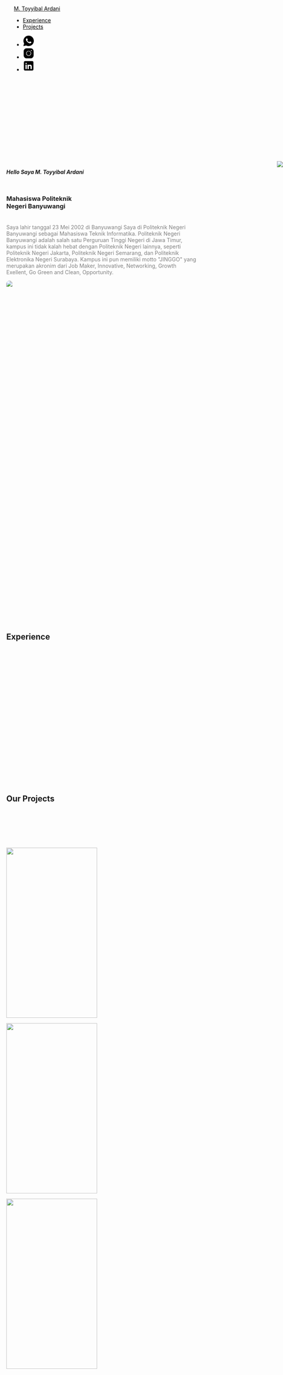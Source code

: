 <!DOCTYPE html>
<!-- Created By CodingNepal - www.codingnepalweb.com -->
<html lang="en" dir="ltr">
  <head>
    <meta charset="utf-8">
    <title>Daytea</title>
    <meta name="viewport" content="width=device-width, initial-scale=1.0">
    <link rel="stylesheet" href="assets/css/style.css">
    <link rel="stylesheet" href="https://cdnjs.cloudflare.com/ajax/libs/font-awesome/5.15.3/css/all.min.css"/>
  </head>
  <body>
    <nav id="mainNav" class="navbar navbar-light navbar-expand fixed-top navbar-shrink" style="padding: 20px;">
      <div class="container"><a class="navbar-brand d-flex align-items-center" href="/"><span style="color: black;">M. Toyyibal Ardani</span></a>
          <div id="navcol-1" class="collapse navbar-collapse">
              <ul class="navbar-nav mx-auto">
                  <li class="nav-item"><a class="nav-link active" href="#" style="color: black;">Experience</a></li>
                  <li class="nav-item"><a class="nav-link" href="#" style="color: black;">Projects</a></li>
              </ul>
              <ul class="navbar-nav">
                <li><a href="https://api.whatsapp.com/send/?phone=6281249690732&text&type=phone_number&app_absent=0"><svg xmlns="http://www.w3.org/2000/svg" x="0px" y="0px" width="30" height="30" viewBox="0 0 50 50">
                  <path d="M25,2C12.318,2,2,12.318,2,25c0,3.96,1.023,7.854,2.963,11.29L2.037,46.73c-0.096,0.343-0.003,0.711,0.245,0.966 C2.473,47.893,2.733,48,3,48c0.08,0,0.161-0.01,0.24-0.029l10.896-2.699C17.463,47.058,21.21,48,25,48c12.682,0,23-10.318,23-23 S37.682,2,25,2z M36.57,33.116c-0.492,1.362-2.852,2.605-3.986,2.772c-1.018,0.149-2.306,0.213-3.72-0.231 c-0.857-0.27-1.957-0.628-3.366-1.229c-5.923-2.526-9.791-8.415-10.087-8.804C15.116,25.235,13,22.463,13,19.594 s1.525-4.28,2.067-4.864c0.542-0.584,1.181-0.73,1.575-0.73s0.787,0.005,1.132,0.021c0.363,0.018,0.85-0.137,1.329,1.001 c0.492,1.168,1.673,4.037,1.819,4.33c0.148,0.292,0.246,0.633,0.05,1.022c-0.196,0.389-0.294,0.632-0.59,0.973 s-0.62,0.76-0.886,1.022c-0.296,0.291-0.603,0.606-0.259,1.19c0.344,0.584,1.529,2.493,3.285,4.039 c2.255,1.986,4.158,2.602,4.748,2.894c0.59,0.292,0.935,0.243,1.279-0.146c0.344-0.39,1.476-1.703,1.869-2.286 s0.787-0.487,1.329-0.292c0.542,0.194,3.445,1.604,4.035,1.896c0.59,0.292,0.984,0.438,1.132,0.681 C37.062,30.587,37.062,31.755,36.57,33.116z"></path>
              </svg></a></li>
              <li><a href="https://www.instagram.com/__daytea/"><svg xmlns="http://www.w3.org/2000/svg" x="0px" y="0px" width="30" height="30" viewBox="0 0 50 50">
                <path d="M 16 3 C 8.83 3 3 8.83 3 16 L 3 34 C 3 41.17 8.83 47 16 47 L 34 47 C 41.17 47 47 41.17 47 34 L 47 16 C 47 8.83 41.17 3 34 3 L 16 3 z M 37 11 C 38.1 11 39 11.9 39 13 C 39 14.1 38.1 15 37 15 C 35.9 15 35 14.1 35 13 C 35 11.9 35.9 11 37 11 z M 25 14 C 31.07 14 36 18.93 36 25 C 36 31.07 31.07 36 25 36 C 18.93 36 14 31.07 14 25 C 14 18.93 18.93 14 25 14 z M 25 16 C 20.04 16 16 20.04 16 25 C 16 29.96 20.04 34 25 34 C 29.96 34 34 29.96 34 25 C 34 20.04 29.96 16 25 16 z"></path>
            </svg></a></li>
            <li><a href="https://www.linkedin.com/in/m-toyyibal-ardany-962714220/"><svg xmlns="http://www.w3.org/2000/svg" x="0px" y="0px" width="30" height="30" viewBox="0 0 50 50">
              <path d="M41,4H9C6.24,4,4,6.24,4,9v32c0,2.76,2.24,5,5,5h32c2.76,0,5-2.24,5-5V9C46,6.24,43.76,4,41,4z M17,20v19h-6V20H17z M11,14.47c0-1.4,1.2-2.47,3-2.47s2.93,1.07,3,2.47c0,1.4-1.12,2.53-3,2.53C12.2,17,11,15.87,11,14.47z M39,39h-6c0,0,0-9.26,0-10 c0-2-1-4-3.5-4.04h-0.08C27,24.96,26,27.02,26,29c0,0.91,0,10,0,10h-6V20h6v2.56c0,0,1.93-2.56,5.81-2.56 c3.97,0,7.19,2.73,7.19,8.26V39z"></path>
          </svg></a></li>
              </ul>
          </div>
      </div>
  </nav>
      <section style="padding-top: 200px;">
        <div style="position: absolute; z-index: -1;right: 0px;">
          <img src="assets/img/Purple Circle.png"/>
        </div>
        <div class="container">
            <div class="row">
                <div class="col-md-6">
                    <h6><b>Hello Saya M. Toyyibal Ardani</b></h6>
                    <h3 style="padding-top: 20px; padding-bottom: 20px;">Mahasiswa Politeknik <br> Negeri Banyuwangi </h3>
                    <div class="col">
                      <p style="color: grey;">Saya lahir tanggal 23 Mei 2002 di Banyuwangi Saya di Politeknik Negeri Banyuwangi sebagai
                        Mahasiswa Teknik Informatika. Politeknik Negeri 
                        Banyuwangi adalah salah satu Perguruan Tinggi Negeri
                        di Jawa Timur, kampus ini tidak kalah hebat dengan 
                        Politeknik Negeri lainnya, seperti 
                        Politeknik Negeri Jakarta, Politeknik Negeri Semarang, 
                        dan Politeknik Elektronika Negeri Surabaya. 
                        Kampus ini pun memiliki motto "JINGGO" 
                        yang merupakan akronim dari Job Maker, Innovative, 
                        Networking, Growth Exellent, Go Green and Clean, 
                        Opportunity.</p>
                    </div>
                </div>
                <div class="col">
                  <div><img class="img-fluid w-100 fit-cover" style="min-height: 700px; border-radius: 20px;" src="assets/img/WhatsApp Image 2023-09-28 at 13.37.54.jpg" /></div>
              </div>
            </div>
        </div>
    </section>
    <section style="padding-top: 200px;">
      <div class="container justify-content-center">
          <div class="row">
              <div class="col-md-8 col-xl-6 text-center mx-auto">
                  <h2 style="padding-bottom: 100px;"><b>Experience</b></h2>
              </div>
          </div>
          <div class="container">
            <div class="row text-center" style="padding-bottom: 100px;">
                <div class="col">
                    <p><img src="assets/img/icons8-html-100.png" alt=""></p>
                </div>
                <div class="col">
                    <p><img src="assets/img/icons8-css-100.png" alt=""></p>
                </div>
                <div class="col">
                    <p><img src="assets/img/icons8-php-100.png" alt=""></p>
                </div>
                <div class="col">
                  <p><img src="assets/img/icons8-sql-100.png" alt=""></p>
              </div>
              <div class="col">
                <i><img src="assets/img/icons8-ui-100.png" alt=""></i>
            </div>
            </div>
        </div>
      </div>
  </section>
  <section style="padding-top: 100px;">
    <div class="container">
        <div class="row">
            <div class="col-md-8 col-xl-6 text-center mx-auto">
                <h2 style="padding-bottom: 100px;"><b>Our Projects</b></h2>
            </div>
            <div class="container py-5 mt">
              <div class="row text-center">
                  <div class="col">
                      <p><img src="assets/img/mobile1.png" width="240" height="450" alt=""></p>
                  </div>
                  <div class="col">
                      <p><img src="assets/img/mobile2.png" width="240" height="450"  alt=""></p>
                  </div>
                  <div class="col">
                      <p><img src="assets/img/mobile3.png" width="240" height="450"  alt=""></p>
                  </div>
              </div>
              </div>
        </div>
      </div>
  </section>
  </body>
</html>
